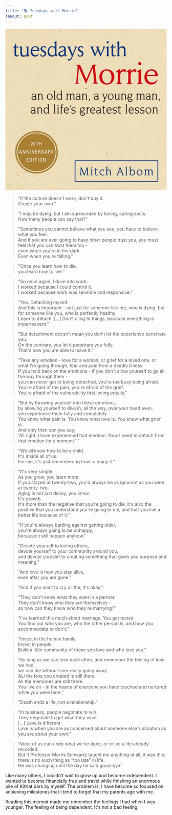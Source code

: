 ```yaml
---
title: "📚 Tuesdays with Morrie"
layout: post
---
```


![TWM](/assets/TWM.jpg)

> "If the culture doesn't work, don't buy it.   
> Create your own."

> "I may be dying, but I am surrounded by loving, caring souls.   
> How many people can say that?"

> "Sometimes you cannot believe what you see, you have to believe what you feel.   
> And if you are ever going to have other people trust you, you must feel that you can trust them too -   
> even when you're in the dark.   
> Even when you're falling."

> "Once you learn how to die,   
> you learn how to live."

> "So once again, I dove into work.   
> I worked because I could control it.   
> I worked because work was sensible and responsive."

> "Yes. Detaching myself.   
> And this is important - not just for someone like me, who is dying, but for someone like you, who is perfectly healthy.   
> Learn to detach. [...] Don't cling to things, because everything is impermanent."

> "But detachment doesn't mean you don't let the experience penetrate you.   
> On the contrary, you let it penetrate you fully.   
> That's how you are able to leave it."

> "Take any emotion - love for a woman, or grief for a loved one, or what I'm going through, fear and pain from a deadly illness.   
> If you hold back on the emotions - if you don't allow yourself to go all the way through them -       
> you can never get to being detached, you're too busy being afraid.  
> You're afraid of the pain, you're afraid of the grief.    
> You're afraid of the vulnerability that loving entails."

> "But by throwing yourself into these emotions,   
> by allowing yourself to dive in, all the way, over your head even,   
> you experience them fully and completely.   
> You know what pain is. You know what love is. You know what grief is.    
> And only then can you say,    
> 'All right. I have experienced that emotion. Now I need to detach from that emotion for a moment.' "

> "We all know how to be a child.   
> It's inside all of us.    
> For me, it's just remembering how to enjoy it."

> "It's very simple.    
> As you grow, you learn more.    
> If you stayed at twenty-two, you'd always be as ignorant as you were at twenty-two.    
> Aging is not just decay, you know.    
> It's growth.    
> It's more than the negative that you're going to die, it's also the positive that you understand you're going to die, and that you live a better life because of it."

> "If you're always battling against getting older,    
> you're always going to be unhappy,    
> because it will happen anyhow."

> "Devote yourself to loving others,   
> devote yourself to your community around you,   
> and devote yourslef to creating something that gives you purpose and meaning."

> "And love is how you stay alive,   
> even after you are gone."

> "And if you want to cry a little, it's okay."

> "They don't know what they want in a partner.   
> They don't know who they are themselves -   
> so how can they know who they're marrying?"

> "I've learned this much about marriage. You get tested.   
> You find out who you are, who the other person is, and how you accommodate or don't."

> "Invest in the human family.   
> Invest in people.   
> Build a little community of those you love and who love you."

> "As long as we can love each other, and remember the feeling of love we had,   
> we can die without ever really going away.   
> ALl the love you created is still there.   
> All the memories are still there.   
> You live on - in the hearts of everyone you have touched and nurtured while you were here."

> "Death ends a life, not a relationship."

> "In business, people negotiate to win.   
> They negotiate to get what they want.    
> [...] Love is different.    
> Love is when you are as concerned about someone else's situation as you are about your own."

> 'None of us can undo what we've done, or relive a life already recorded.   
> But if Professor Morris Schwartz taught me anything at all, it was this:   
> there is no such thing as "too late" in life.   
> He was changing until the day he said good-bye.'


Like many others, I couldn't wait to grow up and become independent. I wanted to become financially free and travel while finishing an enormous pile of KitKat bars by myself. The problem is, I have become so focused on achieving milestones that I tend to forget that my parents age with me.  

Reading this memoir made me remember the feelings I had when I was younger. The feeling of being dependent. It's not a bad feeling.   
